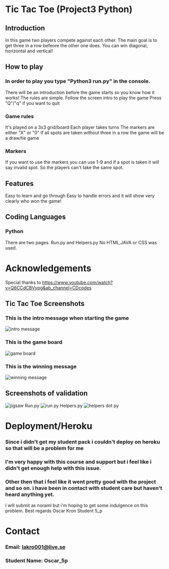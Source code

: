 # Tic Tac Toe (Project3 Python)

## Introduction
In this game two players compete against each other.
The main goal is to get three in a row befeore the other one does.
You can win diagonal, horizontal and vertical!

## How to play
### In order to play you type "Python3 run.py" in the console.
There will be an introduction before the game starts so you know how it works!
The rules are simple. Follow the screen intro to play the game
Press "Q"/"q" if you want to quit

### Game rules
It's played on a 3x3 grid/board
Each player takes turns
The markers are either "X" or "0"
If all spots are taken without three in a row the game will be a draw/tie game

### Markers
If you want to use the markers you can use 1-9 and if a spot is taken 
it will say invalid spot. So the players can't take the same spot.

## Features
Easy to learn and go through
Easy to handle errors
and it will show very clearly who won the game!

## Coding Languages
### Python
There are two pages.
Run.py and Helpers.py
No HTML,JAVA or CSS was used.

# Acknowledgements
Special thanks to
https://www.youtube.com/watch?v=Q6CCdCBVypg&ab_channel=CDcodes


## Tic Tac Toe Screenshots
### This is the intro message when starting the game
![intro message](https://github.com/Oscar5p/Tic-Tac-Toe-PP3/assets/166016267/282c2b7a-0bff-4d00-ac3e-17ded5263e7f)
### This is the game board
![game board](https://github.com/Oscar5p/Tic-Tac-Toe-PP3/assets/166016267/a6d8bbf5-1c7e-4bbc-8565-5a36134acaff)
### This is the winning message
![winning message](https://github.com/Oscar5p/Tic-Tac-Toe-PP3/assets/166016267/f0e1f77b-baf0-4597-b2f2-d0d07eae9803)

## Screenshots of validation
![jigsaw](https://github.com/Oscar5p/Tic-Tac-Toe-PP3/assets/166016267/6ab14ce8-7f10-40ef-82e1-f0f4ac87b8ef)
Run.py
![run py](https://github.com/Oscar5p/Tic-Tac-Toe-PP3/assets/166016267/da1fc58c-df4f-4c02-b20f-aac5e165a892)
Helpers.py
![helpers dot py](https://github.com/Oscar5p/Tic-Tac-Toe-PP3/assets/166016267/bacee461-78d1-4015-8374-86b10d8f2dbb)

# Deployment/Heroku
### Since i didn't get my student pack i couldn't deploy on heroku so that will be a problem for me
### I'm very happy with this course and support but i feel like i didn't get enough help with this issue.
### Other then that i feel like it went pretty good with the project and so on. i have been in contact with student care but haven't heard anything yet.
I will submit as noraml but i'm hoping to get some indulgence on this problem.
Best regards 
Oscar Kron
Student 5_p

# Contact
### Email: lakro001@live.se
### Student Name: Oscar_5p







